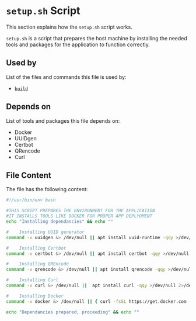 # `setup.sh` Script

This section explains how the `setup.sh` script works.

`setup.sh` is a script that prepares the host machine by installing the needed tools and packages for the application to function correctly.

## Used by

List of the files and commands this file is used by:

- [`build`](../build)

## Depends on 

List of tools and packages this file depends on:

- Docker
- UUIDgen
- Certbot
- QRencode
- Curl

## File Content

The file has the following content:

```bash
#!/usr/bin/env bash

#THIS SCRIPT PREPARES THE ENVIRONMENT FOR THE APPLICATION
#IT INSTALLS TOOLS LIKE DOCKER FOR PROPER APP DEPLYOMENT
echo "Installing dependancies" && echo ""

#    Installing UUID generator
command -v uuidgen &> /dev/null || apt install uuid-runtime -qqy >/dev/null 2>/dev/null || { echo "uuid-runtime failed to install, exiting..."; exit 1; }

#    Installing Certbot
command -v certbot &> /dev/null || apt install certbot -qqy >/dev/null 2>/dev/null || { echo "certbot failed to install, exiting..."; exit 1; }

#    Installing QREncode
command -v qrencode &> /dev/null || apt install qrencode -qqy >/dev/null 2>/dev/null || { echo "qrencode failed to install, exiting..."; exit 1; }

#    Installing Curl
command -v curl &> /dev/null ||  apt install curl -qqy >/dev/null 2>/dev/null || { echo "curl failed to install, exiting..."; exit 1; }

#    Installing Docker
command -v docker &> /dev/null || { curl -fsSL https://get.docker.com -o get-docker.sh >/dev/null && sh get-docker.sh >/dev/null; } || { echo "Docker failed to install, exiting..."; exit 1; }

echo "Dependancies prepared, proceeding" && echo ""
```